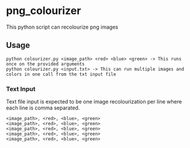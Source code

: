 # png_colourizer
This python script can recolourize png images 

## Usage
```
python colourizer.py <image_path> <red> <blue> <green> -> This runs once on the provided arguments
python colourizer.py <input.txt> -> This can run multiple images and colors in one call from the txt input file
```
### Text Input
Text file input is expected to be one image recolourization per line where each line is comma separated. 
``` 
<image_path>, <red>, <blue>, <green> 
<image_path>, <red>, <blue>, <green> 
<image_path>, <red>, <blue>, <green> 
<image_path>, <red>, <blue>, <green> 
<image_path>, <red>, <blue>, <green> 
```

